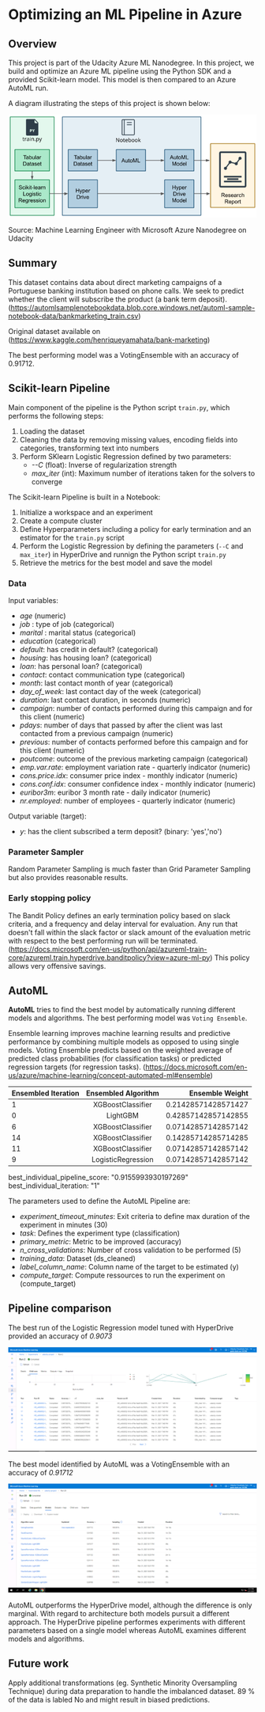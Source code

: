 # Optimizing an ML Pipeline in Azure

## Overview
This project is part of the Udacity Azure ML Nanodegree.
In this project, we build and optimize an Azure ML pipeline using the Python SDK and a provided Scikit-learn model.
This model is then compared to an Azure AutoML run.

A diagram illustrating the steps of this project is shown below:

![alt text](https://github.com/HaslRepos/nd00333_AZMLND_Optimizing_a_Pipeline_in_Azure-Starter_Files/blob/master/creating-and-optimizing-an-ml-pipeline.png "Optimizing an ML Pipeline")

Source: Machine Learning Engineer with Microsoft Azure Nanodegree on Udacity

## Summary
This dataset contains data about direct marketing campaigns of a Portuguese banking institution based on phone calls. We seek to predict whether the client will subscribe the product (a bank term deposit).
(https://automlsamplenotebookdata.blob.core.windows.net/automl-sample-notebook-data/bankmarketing_train.csv)

Original dataset available on (https://www.kaggle.com/henriqueyamahata/bank-marketing)

The best performing model was a VotingEnsemble with an accuracy of 0.91712.


## Scikit-learn Pipeline

Main component of the pipeline is the Python script `train.py`, which performs the following steps:
1. Loading the dataset
2. Cleaning the data by removing missing values, encoding fields into categories, transforming text into numbers
3. Perform SKlearn Logistic Regression defined by two parameters:
   * *--C* (float): Inverse of regularization strength
   * *max_iter* (int): Maximum number of iterations taken for the solvers to converge

The Scikit-learn Pipeline is built in a Notebook:
1. Initialize a workspace and an experiment
2. Create a compute cluster
3. Define Hyperparameters including a policy for early termination and an estimator for the `train.py` script
4. Perform the Logistic Regression by defining the parameters (`--C` and `max_iter`) in HyperDrive and runnign the Python script `train.py`
5. Retrieve the metrics for the best model and save the model

### Data

Input variables:
* *age* (numeric)
* *job* : type of job (categorical)
* *marital* : marital status (categorical)
* *education* (categorical)
* *default*: has credit in default? (categorical)
* *housing*: has housing loan? (categorical)
* *loan*: has personal loan? (categorical)
* *contact*: contact communication type (categorical)
* *month*: last contact month of year (categorical)
* *day_of_week*: last contact day of the week (categorical)
* *duration*: last contact duration, in seconds (numeric)
* *campaign*: number of contacts performed during this campaign and for this client (numeric)
* *pdays*: number of days that passed by after the client was last contacted from a previous campaign (numeric)
* *previous*: number of contacts performed before this campaign and for this client (numeric)
* *poutcome*: outcome of the previous marketing campaign (categorical)
* *emp.var.rate*: employment variation rate - quarterly indicator (numeric)
* *cons.price.idx*: consumer price index - monthly indicator (numeric)
* *cons.conf.idx*: consumer confidence index - monthly indicator (numeric)
* *euribor3m*: euribor 3 month rate - daily indicator (numeric)
* *nr.employed*: number of employees - quarterly indicator (numeric)

Output variable (target):
* *y*: has the client subscribed a term deposit? (binary: 'yes','no')

### Parameter Sampler
Random Parameter Sampling is much faster than Grid Parameter Sampling but also provides reasonable results.

### Early stopping policy
The Bandit Policy defines an early termination policy based on slack criteria, and a frequency and delay interval for evaluation. Any run that doesn't fall within the slack factor or slack amount of the evaluation metric with respect to the best performing run will be terminated. (https://docs.microsoft.com/en-us/python/api/azureml-train-core/azureml.train.hyperdrive.banditpolicy?view=azure-ml-py)
This policy allows very offensive savings.


## AutoML
**AutoML** tries to find the best model by automatically running different models and algorithms. The best performing model was `Voting Ensemble`.

Ensemble learning improves machine learning results and predictive performance by combining multiple models as opposed to using single models. Voting Ensemble predicts based on the weighted average of predicted class probabilities (for classification tasks) or predicted regression targets (for regression tasks). (https://docs.microsoft.com/en-us/azure/machine-learning/concept-automated-ml#ensemble)


| Ensembled Iteration | Ensembled Algorithm | Ensemble Weight |
| ------------------- |:-------------------:| ---------------:|
| 1 | XGBoostClassifier | 0.21428571428571427 |
| 0 | LightGBM      |   0.42857142857142855 |
| 6 | XGBoostClassifier      |  0.07142857142857142 |
| 14 | XGBoostClassifier      |  0.14285714285714285 |
| 11 | XGBoostClassifier      |  0.07142857142857142 |
| 9 | LogisticRegression      |  0.07142857142857142 |

best_individual_pipeline_score: "0.9155993930197269"
best_individual_iteration: "1"


The parameters used to define the AutoML Pipeline are:

* *experiment_timeout_minutes*: Exit criteria to define max duration of the experiment in minutes (30)
* *task*: Defines the experiment type (classification)
* *primary_metric*: Metric to be improved (accuracy)
* *n_cross_validations*: Number of cross validation to be performed (5)
* *training_data*: Dataset (ds_cleaned)
* *label_column_name*: Column name of the target to be estimated (y)
* *compute_target*: Compute ressources to run the experiment on (compute_target)


## Pipeline comparison
The best run of the Logistic Regression model tuned with HyperDrive provided an accuracy of *0.9073*

![alt text](https://github.com/HaslRepos/nd00333_AZMLND_Optimizing_a_Pipeline_in_Azure-Starter_Files/blob/master/HyperDrive%20Top%2010.PNG "HyperDrive - Top 10 Results")

The best model identified by AutoML was a VotingEnsemble with an accuracy of *0.91712*

![alt text](https://github.com/HaslRepos/nd00333_AZMLND_Optimizing_a_Pipeline_in_Azure-Starter_Files/blob/master/AutoML%20Top%2010.PNG "AutoML - Top 10 Results")

AutoML outperforms the HyperDrive model, although the difference is only marginal.
With regard to architecture both models pursuit a different approach. The HyperDrive pipeline performes experiments with different parameters based on a single model whereas AutoML examines different models and algorithms.


## Future work
Apply additional transformations (eg. Synthetic Minority Oversampling Technique) during data preparation to handle the imbalanced dataset. 89 % of the data is labled No and might result in biased predictions.

